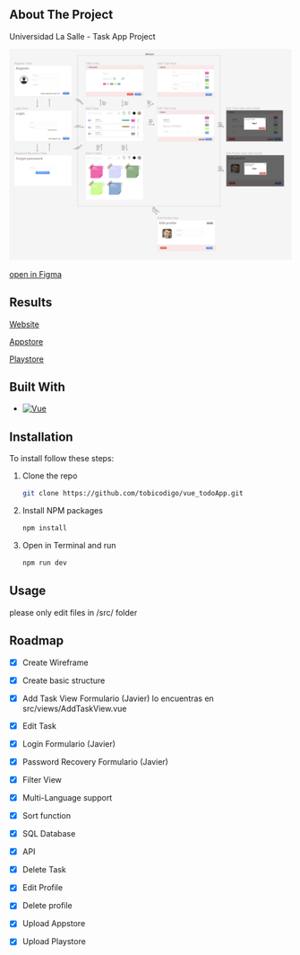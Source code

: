 
<!-- ABOUT THE PROJECT -->
## About The Project

Universidad La Salle - Task App Project

[![Product Name Screen Shot][product-screenshot]][Figma-url]

[open in Figma][Figma-url]



## Results


[Website][website-url]

[Appstore][appstore-url]

[Playstore][playstore-url]




## Built With

* [![Vue][Vue.js]][Vue-url]





## Installation

To install follow these steps:

1. Clone the repo
   ```sh
   git clone https://github.com/tobicodigo/vue_todoApp.git
   ```
2. Install NPM packages
   ```sh
   npm install
   ```
3. Open in Terminal and run
   ```sh
   npm run dev
   ```




<!-- USAGE EXAMPLES -->
## Usage

please only edit files in /src/ folder



<!-- ROADMAP -->
## Roadmap

- [x] Create Wireframe
- [x] Create basic structure
- [x] Add Task View Formulario (Javier) lo encuentras en src/views/AddTaskView.vue
- [x] Edit Task
- [x] Login Formulario (Javier) 
- [x] Password Recovery Formulario (Javier) 
- [x] Filter View
- [x] Multi-Language support
- [x] Sort function
- [x] SQL Database
- [x] API
- [x] Delete Task
- [x] Edit Profile
- [x] Delete profile
- [x] Upload Appstore
- [x] Upload Playstore


<!-- MARKDOWN LINKS & IMAGES -->
[product-screenshot]: figma.png
[Vue.js]: https://img.shields.io/badge/Vue.js-35495E?style=for-the-badge&logo=vuedotjs&logoColor=4FC08D
[Vue-url]: https://vuejs.org/
[Figma-url]: https://www.figma.com/file/BX5I9TkSCGDfPRFjv4IIUm/La-Salle?type=design&node-id=0%3A1&mode=design&t=eOF3BVwBx8I1iHft-1
[appstore-url]: https://apps.apple.com/app/duetogether/id6473671638
[playstore-url]: https://play.google.com/store/apps/details?id=com.tobapps.duetogether
[website-url]: https://www.duetogether.online
